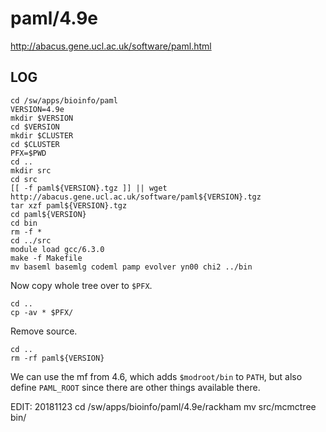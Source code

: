 paml/4.9e
=========

<http://abacus.gene.ucl.ac.uk/software/paml.html>

LOG
---

    cd /sw/apps/bioinfo/paml
    VERSION=4.9e
    mkdir $VERSION
    cd $VERSION
    mkdir $CLUSTER
    cd $CLUSTER
    PFX=$PWD
    cd ..
    mkdir src
    cd src
    [[ -f paml${VERSION}.tgz ]] || wget http://abacus.gene.ucl.ac.uk/software/paml${VERSION}.tgz
    tar xzf paml${VERSION}.tgz
    cd paml${VERSION}
    cd bin
    rm -f *
    cd ../src
    module load gcc/6.3.0
    make -f Makefile
    mv baseml basemlg codeml pamp evolver yn00 chi2 ../bin

Now copy whole tree over to `$PFX`.

    cd ..
    cp -av * $PFX/

Remove source.

    cd ..
    rm -rf paml${VERSION}

We can use the mf from 4.6, which adds `$modroot/bin` to `PATH`, but also
define `PAML_ROOT` since there are other things available there.

EDIT: 20181123
    cd /sw/apps/bioinfo/paml/4.9e/rackham
    mv src/mcmctree bin/
